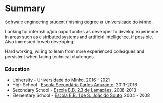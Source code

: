# Summary

Software engineering student finishing degree at [Universidade do Minho](https://www.uminho.pt/).

Looking for internship/job opportunities as developer to develop experience in areas such as distributed systems and artificial intelligence, if possible. Also interested in web developing.

Hard working, willing to learn from more experienced colleagues and persistent when facing technical challenges.

### Education

- University - [Universidade do Minho](https://www.uminho.pt/), 2016 - 2021
- High School - [Escola Secundária Carlos Amarante](http://www.aeca.edu.pt/), 2013-2016
- Secondary School - [Escola E.B. 2,3 de Lamaçães](https://www.aedonamaria.pt/content/escola-basica-de-lamacaes), 2008-2013
- Elementary School - [Escola E.B. 1 de S. João do Souto](https://www.aedonamaria.pt/content/escola-basica-de-s-joao-do-souto), 2004 - 2008
